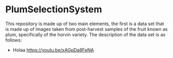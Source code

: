 # PlumSelectionSystem
This repository is made up of two main elements, the first is a data set that is made up of images taken from post-harvest samples of the fruit known as plum, specifically of the horvin variety.
The description of the data set is as follows:

- Holaa
https://youtu.be/xAGpDa8FeNA
